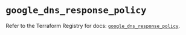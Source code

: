 # `google_dns_response_policy`

Refer to the Terraform Registry for docs: [`google_dns_response_policy`](https://registry.terraform.io/providers/hashicorp/google/6.27.0/docs/resources/dns_response_policy).
